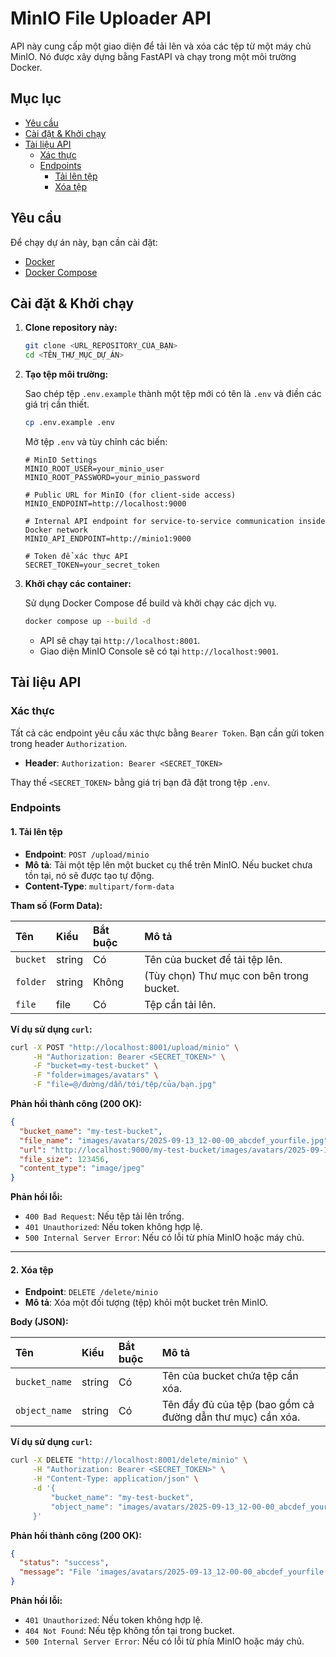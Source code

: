 # MinIO File Uploader API

API này cung cấp một giao diện để tải lên và xóa các tệp từ một máy chủ MinIO. Nó được xây dựng bằng FastAPI và chạy trong một môi trường Docker.

## Mục lục

- [Yêu cầu](#yêu-cầu)
- [Cài đặt & Khởi chạy](#cài-đặt--khởi-chạy)
- [Tài liệu API](#tài-liệu-api)
  - [Xác thực](#xác-thực)
  - [Endpoints](#endpoints)
    - [Tải lên tệp](#1-tải-lên-tệp)
    - [Xóa tệp](#2-xóa-tệp)

## Yêu cầu

Để chạy dự án này, bạn cần cài đặt:

- [Docker](https://docs.docker.com/get-docker/)
- [Docker Compose](https://docs.docker.com/compose/install/)

## Cài đặt & Khởi chạy

1.  **Clone repository này:**

    ```bash
    git clone <URL_REPOSITORY_CỦA_BẠN>
    cd <TÊN_THƯ_MỤC_DỰ_ÁN>
    ```

2.  **Tạo tệp môi trường:**

    Sao chép tệp `.env.example` thành một tệp mới có tên là `.env` và điền các giá trị cần thiết.

    ```bash
    cp .env.example .env
    ```

    Mở tệp `.env` và tùy chỉnh các biến:

    ```shell
    # MinIO Settings
    MINIO_ROOT_USER=your_minio_user
    MINIO_ROOT_PASSWORD=your_minio_password

    # Public URL for MinIO (for client-side access)
    MINIO_ENDPOINT=http://localhost:9000

    # Internal API endpoint for service-to-service communication inside Docker network
    MINIO_API_ENDPOINT=http://minio1:9000

    # Token để xác thực API
    SECRET_TOKEN=your_secret_token
    ```

3.  **Khởi chạy các container:**

    Sử dụng Docker Compose để build và khởi chạy các dịch vụ.

    ```bash
    docker compose up --build -d
    ```

    -   API sẽ chạy tại `http://localhost:8001`.
    -   Giao diện MinIO Console sẽ có tại `http://localhost:9001`.

## Tài liệu API

### Xác thực

Tất cả các endpoint yêu cầu xác thực bằng `Bearer Token`. Bạn cần gửi token trong header `Authorization`.

-   **Header**: `Authorization: Bearer <SECRET_TOKEN>`

Thay thế `<SECRET_TOKEN>` bằng giá trị bạn đã đặt trong tệp `.env`.

### Endpoints

#### 1. Tải lên tệp

-   **Endpoint**: `POST /upload/minio`
-   **Mô tả**: Tải một tệp lên một bucket cụ thể trên MinIO. Nếu bucket chưa tồn tại, nó sẽ được tạo tự động.
-   **Content-Type**: `multipart/form-data`

**Tham số (Form Data):**

| Tên     | Kiểu   | Bắt buộc | Mô tả                                       |
| :------ | :----- | :------- | :------------------------------------------ |
| `bucket`  | string | Có       | Tên của bucket để tải tệp lên.              |
| `folder`  | string | Không    | (Tùy chọn) Thư mục con bên trong bucket.     |
| `file`    | file   | Có       | Tệp cần tải lên.                           |

**Ví dụ sử dụng `curl`:**

```bash
curl -X POST "http://localhost:8001/upload/minio" \
     -H "Authorization: Bearer <SECRET_TOKEN>" \
     -F "bucket=my-test-bucket" \
     -F "folder=images/avatars" \
     -F "file=@/đường/dẫn/tới/tệp/của/bạn.jpg"
```

**Phản hồi thành công (200 OK):**

```json
{
  "bucket_name": "my-test-bucket",
  "file_name": "images/avatars/2025-09-13_12-00-00_abcdef_yourfile.jpg",
  "url": "http://localhost:9000/my-test-bucket/images/avatars/2025-09-13_12-00-00_abcdef_yourfile.jpg",
  "file_size": 123456,
  "content_type": "image/jpeg"
}
```

**Phản hồi lỗi:**

-   `400 Bad Request`: Nếu tệp tải lên trống.
-   `401 Unauthorized`: Nếu token không hợp lệ.
-   `500 Internal Server Error`: Nếu có lỗi từ phía MinIO hoặc máy chủ.

---

#### 2. Xóa tệp

-   **Endpoint**: `DELETE /delete/minio`
-   **Mô tả**: Xóa một đối tượng (tệp) khỏi một bucket trên MinIO.

**Body (JSON):**

| Tên           | Kiểu   | Bắt buộc | Mô tả                                       |
| :------------ | :----- | :------- | :------------------------------------------ |
| `bucket_name` | string | Có       | Tên của bucket chứa tệp cần xóa.           |
| `object_name` | string | Có       | Tên đầy đủ của tệp (bao gồm cả đường dẫn thư mục) cần xóa. |

**Ví dụ sử dụng `curl`:**

```bash
curl -X DELETE "http://localhost:8001/delete/minio" \
     -H "Authorization: Bearer <SECRET_TOKEN>" \
     -H "Content-Type: application/json" \
     -d '{
         "bucket_name": "my-test-bucket",
         "object_name": "images/avatars/2025-09-13_12-00-00_abcdef_yourfile.jpg"
     }'
```

**Phản hồi thành công (200 OK):**

```json
{
  "status": "success",
  "message": "File 'images/avatars/2025-09-13_12-00-00_abcdef_yourfile.jpg' was successfully deleted from bucket 'my-test-bucket'."
}
```

**Phản hồi lỗi:**

-   `401 Unauthorized`: Nếu token không hợp lệ.
-   `404 Not Found`: Nếu tệp không tồn tại trong bucket.
-   `500 Internal Server Error`: Nếu có lỗi từ phía MinIO hoặc máy chủ.

